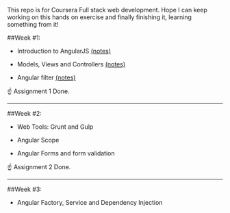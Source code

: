 This repo is for Coursera Full stack web development.
Hope I can keep working on this hands on exercise and finally finishing it, learning something from it!

##Week #1:
* Introduction to AngularJS [(notes)](https://www.evernote.com/l/ATHozzkRpspDLJgmhWPuW6R1PxEsgGph5zI)
- Models, Views and Controllers [(notes)](https://www.evernote.com/l/ATFtERzfOPRJSbke1R0aRnVd8SVqGktRHKo)
* Angular filter [(notes)](https://www.evernote.com/l/ATHHcL5TEo9Ouo679CxXDEXIpaLeGQooLlw)

:point_up: Assignment 1 Done.

*****

##Week #2:
* Web Tools: Grunt and Gulp
- Angular Scope
* Angular Forms and form validation 

:point_up: Assignment 2 Done.

*****

##Week #3:
* Angular Factory, Service and Dependency Injection 

